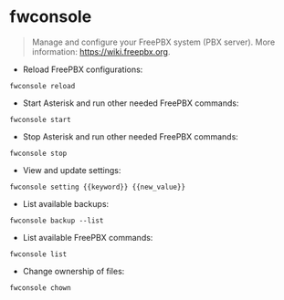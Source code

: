 # fwconsole

> Manage and configure your FreePBX system (PBX server).
> More information: <https://wiki.freepbx.org>.

- Reload FreePBX configurations:

`fwconsole reload`

- Start Asterisk and run other needed FreePBX commands:

`fwconsole start`

- Stop Asterisk and run other needed FreePBX commands:

`fwconsole stop`

- View and update settings:

`fwconsole setting {{keyword}} {{new_value}}`

- List available backups:

`fwconsole backup --list`

- List available FreePBX commands:

`fwconsole list`

- Change ownership of files:

`fwconsole chown`
